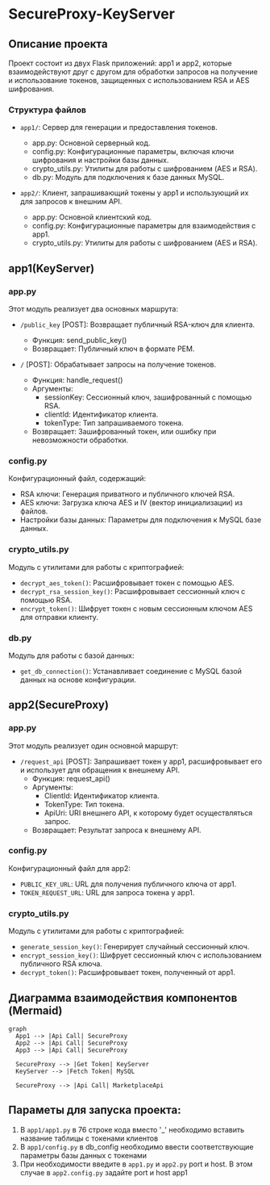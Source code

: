 # SecureProxy-KeyServer

## Описание проекта

Проект состоит из двух Flask приложений: app1 и app2, которые взаимодействуют друг с другом для обработки запросов на получение и использование токенов, защищенных с использованием RSA и AES шифрования.

### Структура файлов

- `app1/`: Сервер для генерации и предоставления токенов.
  - app.py: Основной серверный код.
  - config.py: Конфигурационные параметры, включая ключи шифрования и настройки базы данных.
  - crypto_utils.py: Утилиты для работы с шифрованием (AES и RSA).
  - db.py: Модуль для подключения к базе данных MySQL.
  
- `app2/`: Клиент, запрашивающий токены у app1 и использующий их для запросов к внешним API.
  - app.py: Основной клиентский код.
  - config.py: Конфигурационные параметры для взаимодействия с app1.
  - crypto_utils.py: Утилиты для работы с шифрованием (AES и RSA).

## app1(KeyServer)

### app.py

Этот модуль реализует два основных маршрута:

- `/public_key` [POST]: Возвращает публичный RSA-ключ для клиента.
  - Функция: send_public_key()
  - Возвращает: Публичный ключ в формате PEM.

- `/` [POST]: Обрабатывает запросы на получение токенов.
  - Функция: handle_request()
  - Аргументы:
    - sessionKey: Сессионный ключ, зашифрованный с помощью RSA.
    - clientId: Идентификатор клиента.
    - tokenType: Тип запрашиваемого токена.
  - Возвращает: Зашифрованный токен, или ошибку при невозможности обработки.

### config.py

Конфигурационный файл, содержащий:

- RSA ключи: Генерация приватного и публичного ключей RSA.
- AES ключи: Загрузка ключа AES и IV (вектор инициализации) из файлов.
- Настройки базы данных: Параметры для подключения к MySQL базе данных.

### crypto_utils.py

Модуль с утилитами для работы с криптографией:

- `decrypt_aes_token()`: Расшифровывает токен с помощью AES.
- `decrypt_rsa_session_key()`: Расшифровывает сессионный ключ с помощью RSA.
- `encrypt_token()`: Шифрует токен с новым сессионным ключом AES для отправки клиенту.

### db.py

Модуль для работы с базой данных:

- `get_db_connection()`: Устанавливает соединение с MySQL базой данных на основе конфигурации.

## app2(SecureProxy)

### app.py

Этот модуль реализует один основной маршрут:

- `/request_api` [POST]: Запрашивает токен у app1, расшифровывает его и использует для обращения к внешнему API.
  - Функция: request_api()
  - Аргументы:
    - ClientId: Идентификатор клиента.
    - TokenType: Тип токена.
    - ApiUri: URI внешнего API, к которому будет осуществляться запрос.
  - Возвращает: Результат запроса к внешнему API.

### config.py

Конфигурационный файл для app2:

- `PUBLIC_KEY_URL`: URL для получения публичного ключа от app1.
- `TOKEN_REQUEST_URL`: URL для запроса токена у app1.

### crypto_utils.py

Модуль с утилитами для работы с криптографией:

- `generate_session_key()`: Генерирует случайный сессионный ключ.
- `encrypt_session_key()`: Шифрует сессионный ключ с использованием публичного RSA ключа.
- `decrypt_token()`: Расшифровывает токен, полученный от app1.

## Диаграмма взаимодействия компонентов (Mermaid)
```mermaid
graph
  App1 --> |Api Call| SecureProxy
  App2 --> |Api Call| SecureProxy
  App3 --> |Api Call| SecureProxy

  SecureProxy --> |Get Token| KeyServer
  KeyServer --> |Fetch Token| MySQL

  SecureProxy --> |Api Call| MarketplaceApi
```
## Параметы для запуска проекта:
1. В `app1/app1.py` в 76 строке кода вместо '_' необходимо вставить название таблицы с токенами клиентов
2. В  `app1/config.py` в db_config необходимо ввести соответствующие параметры базы данных с токенами
3. При необходимости введите в `app1.py` и `app2.py` port и host. В этом случае в `app2.config.py` задайте port и host app1
